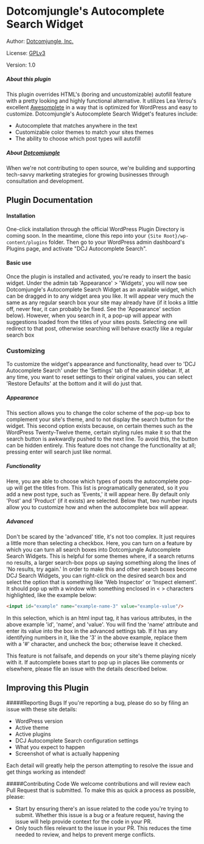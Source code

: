 Dotcomjungle's Autocomplete Search Widget
=========================================
Author: [Dotcomjungle, Inc.](https://www.dotcomjungle.com/)

License: [GPLv3](https://www.gnu.org/licenses/gpl-3.0.html)

Version: 1.0

##### About this plugin
This plugin overrides HTML's (boring and uncustomizable) autofill feature with a
pretty looking and highly functional alternative. It utilizes 
Lea Verou's excellent [Awesomplete](https://leaverou.github.io/awesomplete/) in a way that is optimized for WordPress and easy to customize. Dotcomjungle's Autocomplete Search Widget's features
include:
* Autocomplete that matches anywhere in the text
* Customizable color themes to match your sites themes
* The ability to choose which post types will autofill

##### About [Dotcomjungle](https://www.dotcomjungle.com/)
When we're not contributing to open source, we're building and supporting tech-savvy 
marketing strategies for growing businesses through consultation and development.

## Plugin Documentation

#### Installation

One-click installation through the official WordPress Plugin Directory is coming soon. 
In the meantime, clone this repo into your `{Site Root}/wp-content/plugins` folder. Then 
go to your WordPress admin dashboard's Plugins page, and activate "DCJ Autocomplete Search".

#### Basic use
Once the plugin is installed and activated, you're ready to insert the basic widget. Under the admin
tab 'Appearance' > 'Widgets', you will now see Dotcomjungle's Autocomplete Search Widget
as an available widget, which can be dragged in to any widget area you like. It will
appear very much the same as any regular search box your site may already have (if 
it looks a little off, never fear, it can probably be fixed. See the 'Appearance' section 
below). However, when you search in it, a pop-up will appear with suggestions loaded 
from the titles of your sites posts. Selecting one will redirect to that post, 
otherwise searching will behave exactly like a regular search box

### Customizing
To customize the widget's appearance and functionality, head over to 'DCJ Autocomplete 
Search' under the 'Settings' tab of the admin sidebar. If, at any time, you want to reset
settings to their original values, you can select 'Restore Defaults' at the bottom and
it will do just that.

##### Appearance
This section allows you to change the color scheme of the pop-up box to complement your
site's theme, and to not display the search button for the widget. This second option
exists because, on certain themes such as the WordPress Twenty-Twelve theme, certain
styling rules make it so that the search button is awkwardly pushed to the next line. 
To avoid this, the button can be hidden entirely. This feature does not change the 
functionality at all; pressing enter will search just like normal.

##### Functionality
Here, you are able to choose which types of posts the autocomplete pop-up will get the
titles from. This list is programatically generated, so it you add a new post type, such 
as 'Events,' it will appear here. By default only 'Post' and 'Product' (if it exists) are
selected. Below that, two number inputs allow you to customize how and when the autocomplete
box will appear.

##### Advanced
Don't be scared by the 'advanced' title, it's not too complex. It just requires a little
more than selecting a checkbox. Here, you can turn on a feature by which you can turn
all search boxes into Dotcomjungle Autocomplete Search Widgets. This is helpful for some
themes where, if a search returns no results, a larger search-box pops up saying something
along the lines of 'No results, try again.' In order to make this and other search boxes
become DCJ Search Widgets, you can right-click on the desired search box and select the option 
that is something like 'Web Inspector' or 'Inspect element'. It should pop up with a 
window with something enclosed in < > characters highlighted, like the example below:
```html
<input id="example" name="example-name-3" value="example-value"/>
```
In this selection, which is an html input tag, it has various attributes,
in the above example 'id', 'name', and 'value'. You will find the 'name' attribute
and enter its value into the box in the advanced settings tab. If it has any identifying
numbers in it, like the '3' in the above example, replace them with a '#' character, and 
uncheck the box; otherwise leave it checked.

This feature is not failsafe, and depends on your site's theme playing nicely with it. If
autcomplete boxes start to pop up in places like comments or elsewhere, please file an issue 
with the details described below.

## Improving this Plugin

#####Reporting Bugs
If you're reporting a bug, please do so by filing an issue with these site details:
* WordPress version
* Active theme
* Active plugins
* DCJ Autocomplete Search configuration settings
* What you expect to happen
* Screenshot of what is actually happening

Each detail will greatly help the person attempting to resolve the issue and get things 
working as intended! 

#####Contributing Code
We welcome contributions and will review each Pull Request that is submitted. To make this 
as quick a process as possible, please:
* Start by ensuring there's an issue related to the code you're trying to submit. Whether 
this issue is a bug or a feature request, having the issue will help provide context for the code in your PR.
* Only touch files relevant to the issue in your PR. This reduces the time needed to review,
 and helps to prevent merge conflicts.